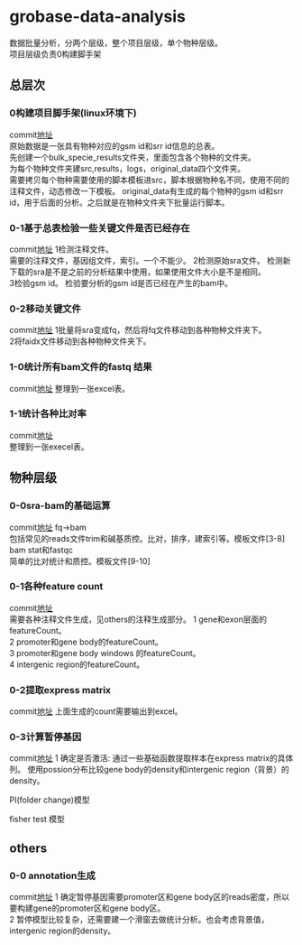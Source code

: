 # grobase-data-analysis
数据批量分析，分两个层级，整个项目层级，单个物种层级。  
项目层级负责0构建脚手架

## 总层次
### 0构建项目脚手架(linux环境下)  
commit[地址](https://github.com/biodancerwangzhi/grobase-data-analysis/commit/a249c547fed542064f19c47e6e66fd28d41a844f/src/0project-cli.py)  
原始数据是一张具有物种对应的gsm id和srr id信息的总表。  
先创建一个bulk_specie_results文件夹，里面包含各个物种的文件夹。  
为每个物种文件夹建src,results，logs，original_data四个文件夹。  
需要拷贝每个物种需要使用的脚本模板进src，脚本根据物种名不同，使用不同的注释文件，动态修改一下模板。 
original_data有生成的每个物种的gsm id和srr id，用于后面的分析。之后就是在物种文件夹下批量运行脚本。  

### 0-1基于总表检验一些关键文件是否已经存在
commit[地址](https://github.com/biodancerwangzhi/grobase-data-analysis/commit/b77bea5b4b86b04621d5f4df929e41426808013d/src/0-1test_preprocess.py)
1检测注释文件。  
需要的注释文件，基因组文件，索引。一个不能少。
2检测原始sra文件。
检测新下载的sra是不是之前的分析结果中使用，如果使用文件大小是不是相同。  
3检验gsm id。
检验要分析的gsm id是否已经在产生的bam中。  

### 0-2移动关键文件  
commit[地址](https://github.com/biodancerwangzhi/grobase-data-analysis/commit/a49511e5cabab023547b88be301f98d0e41a6717/src/0-2mv_files.py)
1批量将sra变成fq，然后将fq文件移动到各种物种文件夹下。  
2将faidx文件移动到各种物种文件夹下。  

### 1-0统计所有bam文件的fastq 结果  
commit[地址]()
整理到一张excel表。   

### 1-1统计各种比对率  
commit[地址]()  
整理到一张execel表。  

## 物种层级  
### 0-0sra-bam的基础运算
commit[地址](https://github.com/biodancerwangzhi/grobase-data-analysis/commit/a249c547fed542064f19c47e6e66fd28d41a844f#diff-b6930e80c1c53fc9eb467f7a76d4132c/original_data/src_template/3trim_polya.py)
fq->bam  
包括常见的reads文件trim和碱基质控。比对，排序，建索引等。模板文件[3-8]  
bam stat和fastqc  
简单的比对统计和质控。模板文件[9-10]  

### 0-1各种feature count  
commit[地址](https://github.com/biodancerwangzhi/grobase-data-analysis/commit/c066a53c5a17c145e2e9b53066bc424da2440878/original_data/src_template/12promoter_geneBody_featureCount.py)  
需要各种注释文件生成，见others的注释生成部分。
1 gene和exon层面的featureCount。  
2 promoter和gene body的featureCount。  
3 promoter和gene body windows 的featureCount。  
4 intergenic region的featureCount。  

### 0-2提取express matrix  
commit[地址](https://github.com/biodancerwangzhi/grobase-data-analysis/commit/c066a53c5a17c145e2e9b53066bc424da2440878/original_data/src_template/14export_express_matrix.py )
上面生成的count需要输出到excel。  

### 0-3计算暂停基因  
commit[地址]()
1 确定是否激活: 
    通过一些基础函数提取样本在express matrix的具体列。
    使用possion分布比较gene body的density和intergenic region（背景）的density。  

PI(folder change)模型

fisher test 模型 

## others
### 0-0 annotation生成  
commit[地址](https://github.com/biodancerwangzhi/grobase-data-analysis/commit/c066a53c5a17c145e2e9b53066bc424da2440878/src/others/generate_annotation/4pause_gene_windows.py)
1 确定暂停基因需要promoter区和gene body区的reads密度，所以要构建gene的promoter区和gene body区。  
2 暂停模型比较复杂，还需要建一个滑窗去做统计分析。也会考虑背景值，intergenic region的density。  
